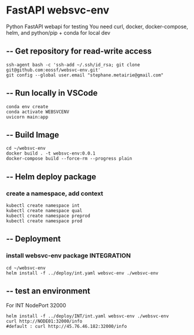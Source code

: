 # FastAPI websvc-env
Python FastAPI webapi for testing
You need curl, docker, docker-compose, helm, and python/pip + conda for local dev

## -- Get repository for read-write access
````
ssh-agent bash -c 'ssh-add ~/.ssh/id_rsa; git clone git@github.com:eossf/websvc-env.git'
git config --global user.email "stephane.metairie@gmail.com"
````

## -- Run locally in VSCode
````
conda env create
conda activate WEBSVCENV
uvicorn main:app
````

## -- Build Image
````
cd ~/websvc-env
docker build . -t websvc-env:0.0.1
docker-compose build --force-rm --progress plain
````

## -- Helm deploy package

### create a namespace, add context
````
kubectl create namespace int
kubectl create namespace qual
kubectl create namespace preprod
kubectl create namespace prod
````

## -- Deployment

### install websvc-env package INTEGRATION
````
cd ~/websvc-env
helm install -f ../deploy/int.yaml websvc-env ./websvc-env
````


## -- test an environment

For INT NodePort 32000 
````
helm install -f ../deploy/INT/int.yaml websvc-env ./websvc-env
curl http://NODE01:32000/info 
#default : curl http://45.76.46.182:32000/info 

````